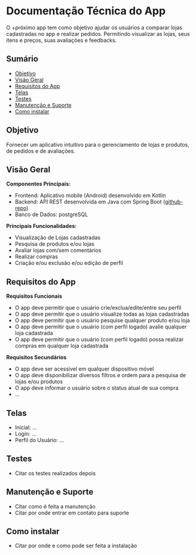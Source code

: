 # Documentação Técnica do App

O +próximo app tem como objetivo ajudar os usuários a comparar lojas cadastradas no app e realizar pedidos. Permitindo visualizar as lojas, seus itens e preços, suas avaliações e feedbacks.

## Sumário

- [Objetivo](#objetivo)
- [Visão Geral](#visão-geral)
- [Requisitos do App](#requisitos-do-app)
- [Telas](#telas)
- [Testes](#testes)
- [Manutenção e Suporte](#manutenção-e-suporte)
- [Como instalar](#como-instalar)

## Objetivo

Fornecer um aplicativo intuitivo para o gerenciamento de lojas e produtos, de pedidos e de avaliações.

## Visão Geral

**Componentes Principais:**
 - Frontend: Aplicativo mobile (Android) desenvolvido em Kotlin
 - Backend: API REST desenvolvida em Java com Spring Boot ([github-repo](https://github.com/gili-julio/lojas-virtuais-backend))
 - Banco de Dados: postgreSQL

**Principais Funcionalidades:**
 - Visualização de Lojas cadastradas
 - Pesquisa de produtos e/ou lojas
 - Avaliar lojas com/sem comentários
 - Realizar compras
 - Criação e/ou exclusão e/ou edição de perfil

## Requisitos do App

**Requisitos Funcionais**
 - O app deve permitir que o usuário crie/exclua/edite/entre seu perfil
 - O app deve permitir que o usuário visualize todas as lojas cadastradas
 - O app deve permitir que o usuário pesquise qualquer produto e/ou loja
 - O app deve permitir que o usuário (com perfil logado) avalie qualquer loja cadastrada
 - O app deve permitir que o usuário (com perfil logado) possa realizar compras em qualquer loja cadastrada

**Requisitos Secundários**
- O app deve ser acessível em qualquer dispositivo móvel
- O app deve disponibilizar diversos filtros e ordem para a pesquisa de lojas e/ou produtos
- O app deve informar o usuário sobre o status atual de sua compra
- ...

## Telas

 - Inicial: ...
 - Login: ...
 - Perfil do Usuário: ...

## Testes

 - Citar os testes realizados depois

## Manutenção e Suporte

 - Citar como é feita a manutenção
 - Citar por onde entrar em contato para suporte

## Como instalar

 - Citar por onde e como pode ser feita a instalação
